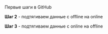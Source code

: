 Первые шаги в GitHub

**Шаг 2** - подтягиваем данные с offline на online

**Шаг 3** - подтягиваем данные с online на offline

